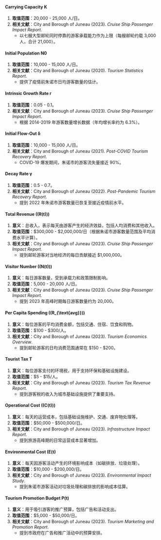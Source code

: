 #### Carrying Capacity K
1. **取值范围**：20,000 - 25,000 人/日。
2. **相关文献**：City and Borough of Juneau (2023). *Cruise Ship Passenger Impact Report*.  
   - 以七艘大型邮轮同时停靠的游客承载能力作为上限（每艘邮轮约载 3,000 人，合计 21,000）。



#### Initial Population N0
1. **取值范围**：10,000 - 15,000 人/日。
2. **相关文献**：City and Borough of Juneau (2020). *Tourism Statistics Report*.  
   - 提供了疫情前朱诺市日均游客数量的估计。



#### Intrinsic Growth Rate r
1. **取值范围**：0.05 - 0.1。
2. **相关文献**：City and Borough of Juneau (2023). *Cruise Ship Passenger Impact Report*.  
   - 根据 2014-2019 年游客数量增长数据（年均增长率约为 6.3%）。



#### Initial Flow-Out δ
1. **取值范围**：10,000 - 15,000 人/日。
2. **相关文献**：City and Borough of Juneau (2021). *Post-COVID Tourism Recovery Report*.  
   - COVID-19 爆发期间，朱诺市的游客流失量接近 90%。



#### Decay Rate γ
1. **取值范围**：0.5 - 0.7。
2. **相关文献**：City and Borough of Juneau (2022). *Post-Pandemic Tourism Recovery Report*.  
   - 提到 2022 年朱诺市游客数量已恢复至接近疫情前水平。


#### **Total Revenue (\(R(t)\))**
1. **意义**：总收入，表示每天由游客产生的经济效益，包括人均消费和其他收入。
2. **取值范围**：\$300,000 - \$2,000,000/日（根据朱诺市游客数量范围及平均消费水平计算）。
3. **相关文献**：City and Borough of Juneau (2023). *Cruise Ship Passenger Impact Report*.  
   - 提到邮轮游客对当地经济的每日贡献接近 \$1,000,000。



#### **Visitor Number (\(N(t)\))**
1. **意义**：每日游客数量，受到承载力和政策限制影响。
2. **取值范围**：5,000 - 20,000 人/日。
3. **相关文献**：City and Borough of Juneau (2023). *Cruise Ship Passenger Impact Report*.  
   - 提到 2023 年高峰时期每日游客数量约为 20,000。



#### **Per Capita Spending (\(R_{\text{avg}}\))**
1. **意义**：每位游客的平均消费金额，包括交通、住宿、饮食和购物。
2. **取值范围**：\$100 - \$300/人。
3. **相关文献**：City and Borough of Juneau (2023). *Tourism Economics Overview*.  
   - 提到邮轮游客的日均消费范围通常在 \$150 - \$200。



#### **Tourist Tax T**
1. **意义**：每位游客支付的环境税，用于支持环保和基础设施建设。
2. **取值范围**：\$5 - \$15/人。
3. **相关文献**：City and Borough of Juneau (2023). *Tourism Tax Revenue Report*.  
   - 提到游客税的收入为城市基础设施提供了重要支持。



#### **Operational Cost (\(C(t)\))**
1. **意义**：每天的运营成本，包括基础设施维护、交通、废弃物处理等。
2. **取值范围**：\$50,000 - \$500,000/日。
3. **相关文献**：City and Borough of Juneau (2023). *Infrastructure Impact Report*.  
   - 提到旅游高峰期的日常运营成本显著增加。



#### **Environmental Cost (E(t)**
1. **意义**：每天因游客活动产生的环境影响成本（如碳排放、垃圾处理）。
2. **取值范围**：\$10,000 - \$200,000/日。
3. **相关文献**：City and Borough of Juneau (2023). *Environmental Impact Study*.  
   - 提到朱诺市游客活动对垃圾处理和碳排放的影响成本估算。



#### **Tourism Promotion Budget P(t)**
1. **意义**：用于吸引游客的推广预算，包括广告和活动支出。
2. **取值范围**：\$5,000 - \$50,000/日。
3. **相关文献**：City and Borough of Juneau (2023). *Tourism Marketing and Promotion Report*.  
   - 提到市政府在广告和推广活动中的预算安排。





